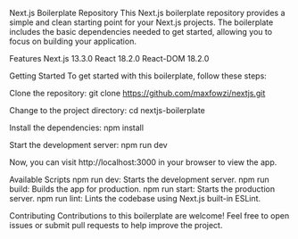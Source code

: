Next.js Boilerplate Repository
This Next.js boilerplate repository provides a simple and clean starting point for your Next.js projects. 
The boilerplate includes the basic dependencies needed to get started, allowing you to focus on building your application.

Features
Next.js 13.3.0
React 18.2.0
React-DOM 18.2.0

Getting Started
To get started with this boilerplate, follow these steps:

Clone the repository:
git clone https://github.com/maxfowzi/nextjs.git

Change to the project directory:
cd nextjs-boilerplate

Install the dependencies:
npm install

Start the development server:
npm run dev

Now, you can visit http://localhost:3000 in your browser to view the app.

Available Scripts
npm run dev: Starts the development server.
npm run build: Builds the app for production.
npm run start: Starts the production server.
npm run lint: Lints the codebase using Next.js built-in ESLint.

Contributing
Contributions to this boilerplate are welcome! Feel free to open issues or submit pull requests to help improve the project.